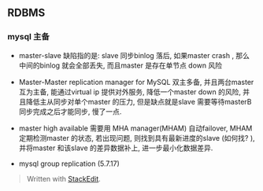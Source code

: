 ## RDBMS
### mysql 主备
* master-slave
缺陷指的是: slave 同步binlog 落后, 如果master crash , 那么中间的binlog 就会全部丢失, 而且master 是存在单节点 down 风险

* Master-Master replication manager for MySQL
双主多备, 并且两台master 互为主备, 能通过virtual ip 提供对外服务, 降低一个master down 的风险, 并且降低主从同步对单个master 的压力, 但是缺点就是slave 需要等待masterB 同步完成之后才能同步, 慢了一点. 

* master high available
需要用 MHA manager(MHAM) 自动failover, MHAM 定期检测master 的状态, 若出现问题, 则找到具有最新进度的slave (如何找? ), 并将master 和该slave 的差异数据补上, 进一步最小化数据差异. 

* mysql group replication (5.7.17)


> Written with [StackEdit](https://stackedit.io/).
<!--stackedit_data:
eyJoaXN0b3J5IjpbMjMzMDAyNjg0LDE5OTk3ODUzMDQsLTIxMT
k2NzA0MzEsOTY4MTcyNjgxLC04NTE1OTEwODgsMTY2OTg0MTQy
MCwtMTYzNTgyMTc3NV19
-->